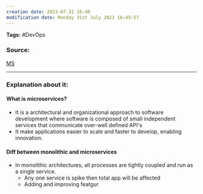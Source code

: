 ```yaml
---
creation date: 2023-07-31 16:40
modification date: Monday 31st July 2023 16:49:57
---
```


**Tags:** #DevOps 

### Source:
[MS](https://aws.amazon.com/microservices/)

--------------------------------------

### Explanation about it:

#### What is microservices?
 * It is a architectural and organizational approach to software development where software is composed of small independent services that communicate over-well defined API's
 * It make applications easier to scale and faster to develop, enabling innovation.


#### Diff between monolithic and microservices

 * In monolithic architectures, all processes are tightly coupled and run as a single service.
	 * Any one service is spike then total app will be affected
	 * Adding and improving featgur